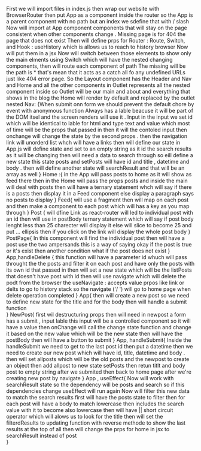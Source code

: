 First we will import files in index.js then 
wrap our website with BrowserRouter then put App as a component inside the router so the App is a parent component with no path but an index we sdefine that with / slash 
Now will import at App component components that will stay on the page consistent when other components change .
Missing page is for 404 the page that does not exist
Then will define prps for Router : Route, Switch, and Hook : useHistory which is allows us to reach to history browser 
Now will put them in a jsx
Now will  switch between those elements to show only the main elments using Switch which will have the nested changing components, then will route each component of path
The missing will be the path is * that's mean that it acts as a catch all fo any undefined URLs just like 404 error page.
So the Layout component has the Header and Nav and Home and all the other components in Outlet represents all the nested component inside so Outlet will be our main and about and everything that shows in the blog
the Home will render by default and replaced by the outlet nested 
Nav: {When submit onn form we should prevent the default chore by event with anonymous function 
Always has a lable beacuse it will be part of the DOM itsel and  the screen  renders will use it .
Input in the input we set id which will be identical to lable for html and type text and value which most of time will be the props that passed in then it will the contoled input then onchange will change the state by the second props . then the navigation link will unorderd list whch will have a links then will define our state in App.js 
will define state and set to an empty string as it id the search results as it will be changing 
then will need a data to search through so eill define a new state this state posts and setPosts will have id and title , datetime and body . then will define another state will searchResult and that will be an array as well 
 }
 Home :{ in the App  will pass posts to home as it will show as feed there 
then in the Home will pass the props posts 
and inside the main will deal with posts then will have a ternary statement whch will say if there is a posts then display it in a Feed component else display a paragraph says no posts to display
 } 
 Feed{
    will use a fragment 
    then will map on each post and then make a component to each post which will has a key as you map through 
 }
 Post {
    will dfine Link as react-router will led to individual post with an id then will use in postBody ternary statement which will say if post body lenght less than 25 charecter will display it else will slice to become 25 and put ... ellipsis then if you click on the link will display the whole post body 
 }
 PostPage{
    In this component will find the individual post 
    then will have a post use the two ampersands this is a way of saying okay if the post is true or it's exist 
    then another condition what if the post does not exist 
 }
 App,handleDelete {
     this function will have a parameter id whuch will pass throught the the posts and filter it on each post and have only the posts with its own id that passed in then will set a new state which will be the listPosts that doesn't have post with id then will use navigate which will delete the podt from the browser the useNavigate : accepts value prpos  like link or delts to go to history stack so the navigate ('/ ')
    will go to home page when delete operation completed 
     }
     App{
        then will create a new post so we need to define new state for the title and for the body then will handle a submit function  
     }
     NewPost{
        first wil destructuring props then will need in newpost a form has a submit , input lable this input will be a controlled component so it will have a value then onChange will call the change state function and change it based on the new value which will be the new state then will have the postBody then will have a button to submit
     }
     App, handleSubmit{
        Inside the handleSubmit we need to get to the last post id then put a datetime then we need to create our new post which will have id, title, datetime and body .
        then will set allposts which will be the old posts and the newpost to create an object then add allpost to new state setPosts then retun titlt and body post to empty string after we submited then back to home page after we're creating new post by navigate
     }
    App , useEffect{
        Now will work with searchResult state so the dependency will be posts and search so if this dependencies change useEffect will run again 
        Now will filter this new data to match the search results  first will have the posts state to filter then for each post will have a body to match lowercase then includes the search value with it to become also lowercase then will have || short circuit operator  which will alows us to look for the title then will set the filterdResults to updating function with reverse methode to show the last results at the top of all then will change the prps for home in jsx to searchResult instead of post  
            }